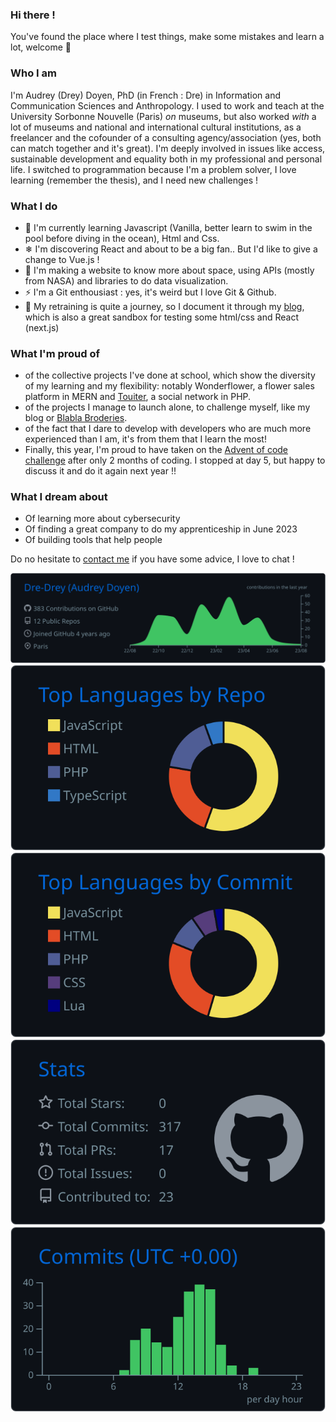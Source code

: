 ### Hi there !

You've found the place where I test things, make some mistakes and learn a lot, welcome :star2:

### Who I am

I'm Audrey (Drey) Doyen, PhD (in French : Dre) in Information and Communication Sciences and Anthropology. I used to work and teach at the University Sorbonne Nouvelle (Paris) _on_ museums, but also worked _with_ a lot of museums and national and international cultural institutions, as a freelancer and the cofounder of a consulting agency/association (yes, both can match together and it's great).
I'm deeply involved in issues like access, sustainable development and equality both in my professional and personal life.
I switched to programmation because I'm a problem solver, I love learning (remember the thesis), and I need new challenges !

### What I do

- :sunflower: I'm currently learning Javascript (Vanilla, better learn to swim in the pool before diving in the ocean), Html and Css.
- ❄ I'm discovering React and about to be a big fan.. But I'd like to give a change to Vue.js !
- :rocket: I'm making a website to know more about space, using APIs (mostly from NASA) and libraries to do data visualization.
- ⚡ I'm a Git enthousiast : yes, it's weird but I love Git & Github.
- :book: My retraining is quite a journey, so I document it through my [blog](https://audreydoyen.com/), which is also a great sandbox for testing some html/css and React (next.js)

### What I'm proud of

- of the collective projects I've done at school, which show the diversity of my learning and my flexibility: notably Wonderflower, a flower sales platform in MERN and [Touiter](https://github.com/Dre-Drey/reseau-social-php), a social network in PHP.
- of the projects I manage to launch alone, to challenge myself, like my blog or [Blabla Broderies](https://github.com/Dre-Drey/BlablaBroderies). 
- of the fact that I dare to develop with developers who are much more experienced than I am, it's from them that I learn the most!
- Finally, this year, I'm proud to have taken on the [Advent of code challenge](https://github.com/Dre-Drey/Advent-of-Code) after only 2 months of coding. I stopped at day 5, but happy to discuss it and do it again next year !!

### What I dream about

- Of learning more about cybersecurity
- Of finding a great company to do my apprenticeship in June 2023
- Of building tools that help people

Do no hesitate to [contact me](mailto:au.doyen@gmail.com) if you have some advice, I love to chat !

[![](https://raw.githubusercontent.com/Dre-Drey/Dre-Drey/main/profile-summary-card-output/github_dark/0-profile-details.svg)](https://github.com/vn7n24fzkq/github-profile-summary-cards)
[![](https://raw.githubusercontent.com/Dre-Drey/Dre-Drey/main/profile-summary-card-output/github_dark/1-repos-per-language.svg)](https://github.com/vn7n24fzkq/github-profile-summary-cards) [![](https://raw.githubusercontent.com/Dre-Drey/Dre-Drey/main/profile-summary-card-output/github_dark/2-most-commit-language.svg)](https://github.com/vn7n24fzkq/github-profile-summary-cards)
[![](https://raw.githubusercontent.com/Dre-Drey/Dre-Drey/main/profile-summary-card-output/github_dark/3-stats.svg)](https://github.com/vn7n24fzkq/github-profile-summary-cards) [![](https://raw.githubusercontent.com/Dre-Drey/Dre-Drey/main/profile-summary-card-output/github_dark/4-productive-time.svg)](https://github.com/vn7n24fzkq/github-profile-summary-cards)
